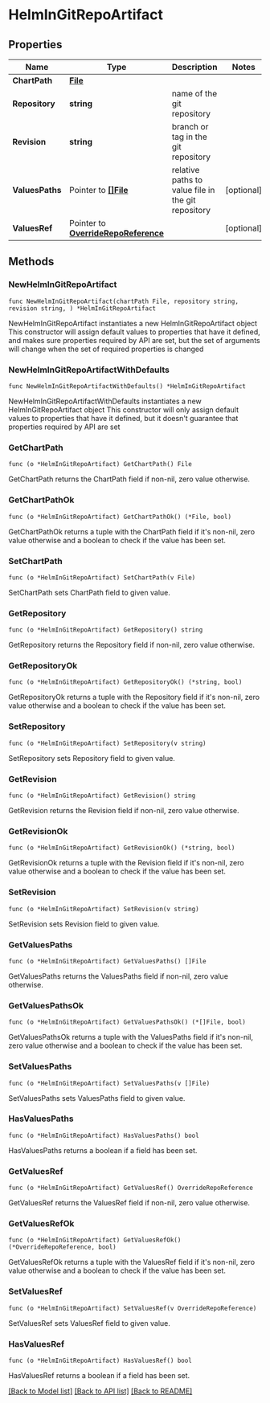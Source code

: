 # HelmInGitRepoArtifact

## Properties

Name | Type | Description | Notes
------------ | ------------- | ------------- | -------------
**ChartPath** | [**File**](File.md) |  | 
**Repository** | **string** | name of the git repository | 
**Revision** | **string** | branch or tag in the git repository | 
**ValuesPaths** | Pointer to [**[]File**](File.md) | relative paths to value file in the git repository | [optional] 
**ValuesRef** | Pointer to [**OverrideRepoReference**](OverrideRepoReference.md) |  | [optional] 

## Methods

### NewHelmInGitRepoArtifact

`func NewHelmInGitRepoArtifact(chartPath File, repository string, revision string, ) *HelmInGitRepoArtifact`

NewHelmInGitRepoArtifact instantiates a new HelmInGitRepoArtifact object
This constructor will assign default values to properties that have it defined,
and makes sure properties required by API are set, but the set of arguments
will change when the set of required properties is changed

### NewHelmInGitRepoArtifactWithDefaults

`func NewHelmInGitRepoArtifactWithDefaults() *HelmInGitRepoArtifact`

NewHelmInGitRepoArtifactWithDefaults instantiates a new HelmInGitRepoArtifact object
This constructor will only assign default values to properties that have it defined,
but it doesn't guarantee that properties required by API are set

### GetChartPath

`func (o *HelmInGitRepoArtifact) GetChartPath() File`

GetChartPath returns the ChartPath field if non-nil, zero value otherwise.

### GetChartPathOk

`func (o *HelmInGitRepoArtifact) GetChartPathOk() (*File, bool)`

GetChartPathOk returns a tuple with the ChartPath field if it's non-nil, zero value otherwise
and a boolean to check if the value has been set.

### SetChartPath

`func (o *HelmInGitRepoArtifact) SetChartPath(v File)`

SetChartPath sets ChartPath field to given value.


### GetRepository

`func (o *HelmInGitRepoArtifact) GetRepository() string`

GetRepository returns the Repository field if non-nil, zero value otherwise.

### GetRepositoryOk

`func (o *HelmInGitRepoArtifact) GetRepositoryOk() (*string, bool)`

GetRepositoryOk returns a tuple with the Repository field if it's non-nil, zero value otherwise
and a boolean to check if the value has been set.

### SetRepository

`func (o *HelmInGitRepoArtifact) SetRepository(v string)`

SetRepository sets Repository field to given value.


### GetRevision

`func (o *HelmInGitRepoArtifact) GetRevision() string`

GetRevision returns the Revision field if non-nil, zero value otherwise.

### GetRevisionOk

`func (o *HelmInGitRepoArtifact) GetRevisionOk() (*string, bool)`

GetRevisionOk returns a tuple with the Revision field if it's non-nil, zero value otherwise
and a boolean to check if the value has been set.

### SetRevision

`func (o *HelmInGitRepoArtifact) SetRevision(v string)`

SetRevision sets Revision field to given value.


### GetValuesPaths

`func (o *HelmInGitRepoArtifact) GetValuesPaths() []File`

GetValuesPaths returns the ValuesPaths field if non-nil, zero value otherwise.

### GetValuesPathsOk

`func (o *HelmInGitRepoArtifact) GetValuesPathsOk() (*[]File, bool)`

GetValuesPathsOk returns a tuple with the ValuesPaths field if it's non-nil, zero value otherwise
and a boolean to check if the value has been set.

### SetValuesPaths

`func (o *HelmInGitRepoArtifact) SetValuesPaths(v []File)`

SetValuesPaths sets ValuesPaths field to given value.

### HasValuesPaths

`func (o *HelmInGitRepoArtifact) HasValuesPaths() bool`

HasValuesPaths returns a boolean if a field has been set.

### GetValuesRef

`func (o *HelmInGitRepoArtifact) GetValuesRef() OverrideRepoReference`

GetValuesRef returns the ValuesRef field if non-nil, zero value otherwise.

### GetValuesRefOk

`func (o *HelmInGitRepoArtifact) GetValuesRefOk() (*OverrideRepoReference, bool)`

GetValuesRefOk returns a tuple with the ValuesRef field if it's non-nil, zero value otherwise
and a boolean to check if the value has been set.

### SetValuesRef

`func (o *HelmInGitRepoArtifact) SetValuesRef(v OverrideRepoReference)`

SetValuesRef sets ValuesRef field to given value.

### HasValuesRef

`func (o *HelmInGitRepoArtifact) HasValuesRef() bool`

HasValuesRef returns a boolean if a field has been set.


[[Back to Model list]](../README.md#documentation-for-models) [[Back to API list]](../README.md#documentation-for-api-endpoints) [[Back to README]](../README.md)


